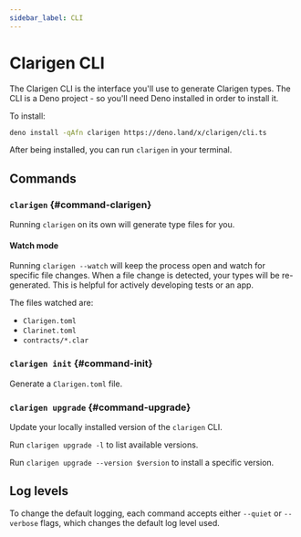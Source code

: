 ```yaml
---
sidebar_label: CLI
---
```


# Clarigen CLI

The Clarigen CLI is the interface you'll use to generate Clarigen types. The CLI is a Deno project - so you'll need Deno installed in order to install it.

To install:

```bash
deno install -qAfn clarigen https://deno.land/x/clarigen/cli.ts
```

After being installed, you can run `clarigen` in your terminal.

## Commands

### `clarigen` {#command-clarigen}

Running `clarigen` on its own will generate type files for you.

#### Watch mode

Running `clarigen --watch` will keep the process open and watch for specific file changes. When a file change is detected, your types will be re-generated. This is helpful for actively developing tests or an app.

The files watched are:

- `Clarigen.toml`
- `Clarinet.toml`
- `contracts/*.clar`

### `clarigen init` {#command-init}

Generate a `Clarigen.toml` file.

### `clarigen upgrade` {#command-upgrade}

Update your locally installed version of the `clarigen` CLI.

Run `clarigen upgrade -l` to list available versions.

Run `clarigen upgrade --version $version` to install a specific version.

## Log levels

To change the default logging, each command accepts either `--quiet` or `--verbose` flags, which changes the default log level used.
